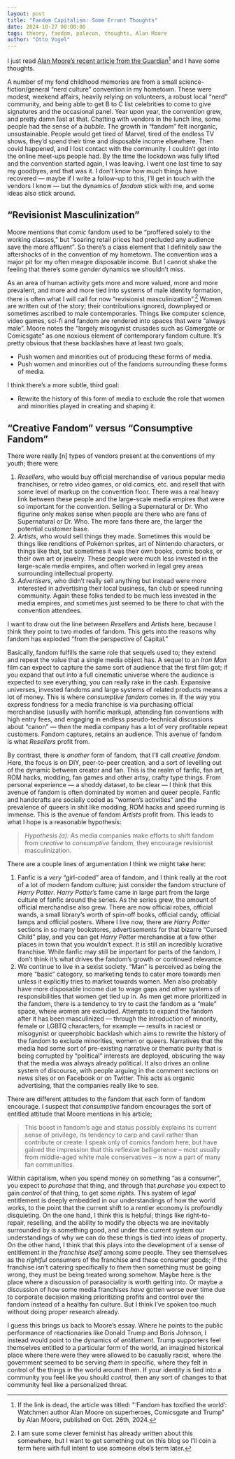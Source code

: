 ```yaml
---
layout: post
title: "Fandom Capitalism: Some Errant Thoughts"
date: 2024-10-27 00:00:00
tags: theory, fandom, polecon, thoughts, Alan Moore
author: "Otto Vogel"
---
```

  

I just read [Alan Moore’s recent article from the Guardian](https://www.theguardian.com/books/2024/oct/26/fandom-has-toxified-the-world-watchmen-author-alan-moore-on-superheroes-comicsgate-and-trump)[^Source] and I have some thoughts.

[^Source]: If the link is dead, the article was titled: "‘Fandom has toxified the world’: Watchmen author Alan Moore on superheroes, Comicsgate and Trump" by Alan Moore, published on Oct. 26th, 2024. 
  
A number of my fond childhood memories are from a small science-fiction/general “nerd culture” convention in my hometown. These were modest, weekend affairs, heavily relying on volunteers, a robust local “nerd” community, and being able to get B to C list celebrities to come to give signatures and the occasional panel. Year upon year, the convention grew, and pretty damn fast at that. Chatting with vendors in the lunch line, some people had the sense of a _bubble_. The growth in “fandom” felt inorganic, unsustainable. People would get tired of Marvel, tired of the endless TV shows, they’d spend their time and disposable income elsewhere. Then covid happened, and I lost contact with the community. I couldn’t get into the online meet-ups people had. By the time the lockdown was fully lifted and the convention started again, I was leaving. I went one last time to say my goodbyes, and that was it. I don’t know how much things have recovered — maybe if I write a follow-up to this, I’ll get in touch with the vendors I know — but the dynamics of _fandom_ stick with me, and some ideas also stick around.

  

## “Revisionist Masculinization”

  

Moore mentions that _comic_ fandom used to be “proffered solely to the working classes,” but “soaring retail prices had precluded any audience save the more affluent”. So there’s a class element that I definitely saw the aftershocks of in the convention of my hometown. The convention was a major pit for my often meagre disposable income. But I cannot shake the feeling that there’s some _gender_ dynamics we shouldn’t miss.

  

As an area of human activity gets more and more valued, more and more prevalent, and more and more tied into systems of male identity formation, there is often what I will call for now “revisionist masculinization”.[^feminist_analysis] Women are written out of the story; their contributions ignored, downplayed or sometimes ascribed to male contemporaries. Things like computer science, video games, sci-fi and fandom are rendered into spaces that were “always male”. Moore notes the “largely misogynist crusades such as Gamergate or Comicsgate” as one noxious element of contemporary fandom culture. It’s pretty obvious that these backlashes have at least two goals;

-   Push women and minorities out of producing these forms of media.
-   Push women and minorities out of the fandoms surrounding these forms of media.

  

[^feminist_analysis]: I am sure some clever feminist has already written about this somewhere, but I want to get something out on this blog so I’ll coin a term here with full intent to use someone else’s term later.

  

I think there’s a more subtle, third goal:

-   Rewrite the history of this form of media to exclude the role that women and minorities played in creating and shaping it.

  

## “Creative Fandom” versus “Consumptive Fandom”

  

There were really [n] types of vendors present at the conventions of my youth; there were

1.  *Resellers*, who would buy official merchandise of various popular media franchises, or retro video games, or old comics, etc. and resell that with some level of markup on the convention floor. There was a real heavy link between these people and the large-scale media empires that were so important for the convention. Selling a Supernatural or Dr. Who figurine only makes sense when people are there who are fans of Supernatural or Dr. Who. The more fans there are, the larger the potential customer base.
2.  *Artists*, who would sell things they made. Sometimes this would be things like renditions of Pokémon sprites, art of Nintendo characters, or things like that, but sometimes it was their own books, comic books, or their own art or jewelry. These people were much less invested in the large-scale media empires, and often worked in legal grey areas surrounding intellectual property.
3.  *Advertisers*, who didn’t really sell anything but instead were more interested in advertising their local business, fan club or speed running community. Again these folks tended to be much less invested in the media empires, and sometimes just seemed to be there to chat with the convention attendees.

  

I want to draw out the line between *Resellers* and *Artists* here, because I think they point to two modes of fandom. This gets into the reasons why fandom has exploded “from the perspective of Capital.”

  

Basically, fandom fulfills the same role that sequels used to; they extend and repeat the value that a single media object has. A sequel to an _Iron Man_ film can expect to capture the same sort of audience that the first film got; if you expand that out into a full cinematic universe where the audience is expected to see everything, you can really rake in the cash. Expansive universes, invested fandoms and large systems of related products means a lot of money. This is where _consumptive fandom_ comes in. If the way you express fondness for a media franchise is via purchasing official merchandise (usually with horrific markup), attending fan conventions with high entry fees, and engaging in endless pseudo-technical discussions about “canon” — then the media company has a lot of very profitable repeat customers. Fandom captures, retains an audience. This avenue of fandom is what *Resellers* profit from. 

  

By contrast, there is _another_ form of fandom, that I’ll call _creative fandom_. Here, the focus is on DIY, peer-to-peer creation, and a sort of levelling out of the dynamic between creator and fan. This is the realm of fanfic, fan art, ROM hacks, modding, fan games and other artsy, crafty type things. From personal experience — a shoddy dataset, to be clear — I think that this avenue of fandom is often dominated by women and queer people. Fanfic and handcrafts are socially coded as “women’s activities” and the prevalence of queers in shit like modding, ROM hacks and speed running is immense. This is the avenue of fandom *Artists* profit from. This leads to what I hope is a reasonable hypothesis:

  

> *Hypothesis (a):* As media companies make efforts to shift fandom from _creative_ to _consumptive_ fandom, they encourage revisionist masculinization.

  
There are a couple lines of argumentation I think we might take here:

1.  Fanfic is a *very* “girl-coded” area of fandom, and I think really at the root of a lot of modern fandom culture; just consider the fandom structure of _Harry Potter_. _Harry Potter_’s fame came in large part from the large culture of fanfic around the series. As the series grew, the amount of official merchandise also grew. There are now official robes, official wands, a small library’s worth of spin-off books, official candy, official lamps and official posters. Where I live now, there are _Harry Potter_ sections in so many bookstores, advertisements for that bizarre “Cursed Child” play, and you can get _Harry Potter_ merchandise at a few other places in town that you wouldn’t expect. It is still an incredibly lucrative franchise. While fanfic may still be important for parts of the fandom, I don’t think it’s what drives the fandom’s growth or continued relevance.
2.  We continue to live in a sexist society. “Man” is perceived as being the more “basic” category, so marketing tends to cater more towards men unless it explicitly tries to market towards women. Men also probably have more disposable income due to wage gaps and other systems of responsibilities that women get tied up in. As men get more prioritized in the fandom, there is a tendency to try to cast the fandom as a “male” space, where women are excluded. Attempts to expand the fandom after it has been masculinized — through the introduction of minority, female or LGBTQ characters, for example — results in raciest or misogynist or queerphobic backlash which aims to rewrite the history of the fandom to exclude minorities, women or queers. Narratives that the media had some sort of pre-existing narrative or thematic purity that is being corrupted by “political” interests are deployed, obscuring the way that the media was always already political. It also drives an online system of discourse, with people arguing in the comment sections on news sites or on Facebook or on Twitter. This acts as organic advertising, that the companies really like to see.

  

There are different attitudes to the fandom that each form of fandom encourage. I suspect that _consumptive_ fandom encourages the sort of entitled attitude that Moore mentions in his article;  
> This boost in fandom’s age and status possibly explains its current sense of privilege, its tendency to carp and cavil rather than contribute or create. I speak only of comics fandom here, but have gained the impression that this reflexive belligerence – most usually from middle-aged white male conservatives – is now a part of many fan communities.  

Within capitalism, when you spend money on something “as a consumer”, you expect to _purchase_ that thing, and through that _purchase_ you expect to gain _control_ of that thing, to get some _rights_. This system of _legal_ entitlement is deeply embedded in our understandings of how the world works, to the point that the current shift to a rentier economy is profoundly disquieting. On the one hand, I think this is helpful; things like right-to-repair, reselling, and the ability to modify the objects we are inevitably surrounded by is something good, and under the current system our understandings of why we can do these things is tied into ideas of property. On the other hand, I think that this plays into the development of a sense of entitlement in the _franchise itself_ among some people. They see themselves as the _rightful_ consumers of the franchise and these consumer goods; if the franchise isn’t catering specifically to _them_ then something must be going wrong, they must be being treated wrong somehow. Maybe here is the place where a discussion of parasociality is worth getting into. Or maybe a discussion of how some media franchises _have_ gotten worse over time due to corporate decision making prioritizing profits and control over the fandom instead of a healthy fan culture. But I think I’ve spoken too much without doing proper research already.

  

I guess this brings us back to Moore’s essay. Where he points to the public performance of reactionaries like Donald Trump and Boris Johnson, I instead would point to the dynamics of _entitlement_. Trump supporters feel themselves entitled to a particular form of the world, an imagined historical place where there were they were allowed to be casually racist, where the government seemed to be serving _them_ in specific, where they felt in control of the things in the world around them. If your identity is tied into a community you feel like you should _control_, then any sort of changes to that community feel like a personalized threat.

